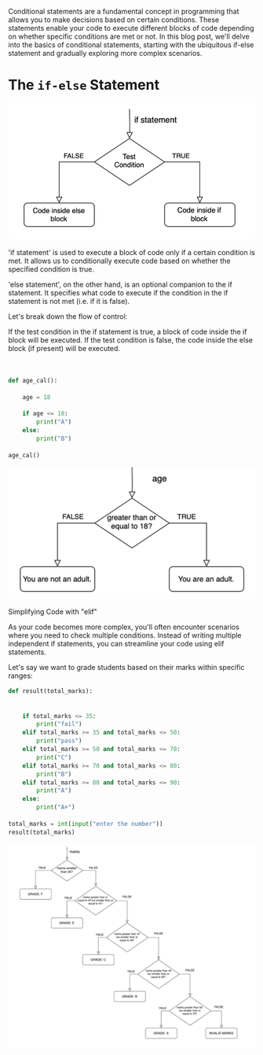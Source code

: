 
Conditional statements are a fundamental concept in programming that allows you to make decisions based on certain conditions. These statements enable your code to execute different blocks of code depending on whether specific conditions are met or not. In this blog post, we'll delve into the basics of conditional statements, starting with the ubiquitous if-else statement and gradually exploring more complex scenarios.


# The `if-else` Statement

![alt text](if-else.png)

'if statement' is used to execute a block of code only if a certain condition is met. It allows us to conditionally execute code based on whether the specified condition is true.

'else statement', on the other hand, is an optional companion to the if statement. It specifies what code to execute if the condition in the if statement is not met (i.e. if it is false).

Let's break down the flow of control:

If the test condition in the if statement is true, a block of code inside the if block will be executed.
If the test condition is false, the code inside the else block (if present) will be executed.


```python


def age_cal():

    age = 18
    
    if age <= 18:
        print("A")
    else:
        print("B")
        
age_cal()

```

![alt text](if-else-age.png)

Simplifying Code with "elif"

As your code becomes more complex, you'll often encounter scenarios where you need to check multiple conditions. Instead of writing multiple independent if statements, you can streamline your code using elif statements.

Let's say we want to grade students based on their marks within specific ranges:

```python
def result(total_marks):
    
    
    if total_marks <= 35:
        print("fail")
    elif total_marks >= 35 and total_marks <= 50:
        print("pass")
    elif total_marks >= 50 and total_marks <= 70:
        print("C")
    elif total_marks >= 70 and total_marks <= 80:
        print("B")
    elif total_marks >= 80 and total_marks <= 90:
        print("A")
    else:
        print("A+")
    
total_marks = int(input("enter the number"))
result(total_marks)

```

![alt text](if-else-long-1024x850.png)
